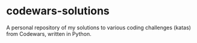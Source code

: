 # codewars-solutions
A personal repository of my solutions to various coding challenges (katas) from Codewars, written in Python.
